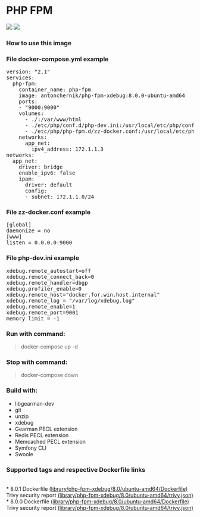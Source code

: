 # PHP FPM
[![](https://images.microbadger.com/badges/image/antonchernik/php-fpm-xdebug.svg)](https://microbadger.com/images/antonchernik/php-fpm-xdebug)
[![](https://images.microbadger.com/badges/version/antonchernik/php-fpm-xdebug.svg)](https://microbadger.com/images/antonchernik/php-fpm-xdebug)
### How to use this image
### File docker-compose.yml example
<pre>
version: "2.1"
services:
  php-fpm:
    container_name: php-fpm
    image: antonchernik/php-fpm-xdebug:8.0.0-ubuntu-amd64
    ports:
    - "9000:9000"
    volumes:
      - ./:/var/www/html
      - ./etc/php/conf.d/php-dev.ini:/usr/local/etc/php/conf.d/php-dev.ini
      - ./etc/php/php-fpm.d/zz-docker.conf:/usr/local/etc/php-fpm.d/zz-docker.conf
    networks:
      app_net:
        ipv4_address: 172.1.1.3
networks:
  app_net:
    driver: bridge
    enable_ipv6: false
    ipam:
      driver: default
      config:
      - subnet: 172.1.1.0/24
</pre>
### File zz-docker.conf example
<pre>
[global]
daemonize = no
[www]
listen = 0.0.0.0:9000
</pre>
### File php-dev.ini example
<pre>
xdebug.remote_autostart=off
xdebug.remote_connect_back=0
xdebug.remote_handler=dbgp
xdebug.profiler_enable=0
xdebug.remote_host="docker.for.win.host.internal"
xdebug.remote_log = "/var/log/xdebug.log"
xdebug.remote_enable=1
xdebug.remote_port=9001
memory_limit = -1
</pre>
### Run with command:
> docker-compose up -d
### Stop with command:
> docker-compose down
### Build with:
* libgearman-dev
* git
* unzip
* xdebug
* Gearman PECL extension
* Redis PECL extension
* Memcached PECL extension
* Symfony CLI
* Swoole

### Supported tags and respective Dockerfile links
<br/>* 8.0.1 Dockerfile [(library/php-fpm-xdebug/8.0/ubuntu-amd64/Dockerfile)](https://github.com/antonchernik/docker/blob/php-fpm-xdebug-8.0.1-ubuntu-amd64/library/php-fpm-xdebug/8.0/ubuntu-amd64/Dockerfile)<br />Trivy security report [(library/php-fpm-xdebug/8.0/ubuntu-amd64/trivy.json)](https://github.com/antonchernik/docker/blob/php-fpm-xdebug-8.0.1-ubuntu-amd64/library/php-fpm-xdebug/8.0/ubuntu-amd64/trivy.json)<br />* 8.0.0 Dockerfile [(library/php-fpm-xdebug/8.0/ubuntu-amd64/Dockerfile)](https://github.com/antonchernik/docker/blob/php-fpm-xdebug-8.0.0-ubuntu-amd64/library/php-fpm-xdebug/8.0/ubuntu-amd64/Dockerfile)<br />Trivy security report [(library/php-fpm-xdebug/8.0/ubuntu-amd64/trivy.json)](https://github.com/antonchernik/docker/blob/php-fpm-xdebug-8.0.0-ubuntu-amd64/library/php-fpm-xdebug/8.0/ubuntu-amd64/trivy.json)<br />